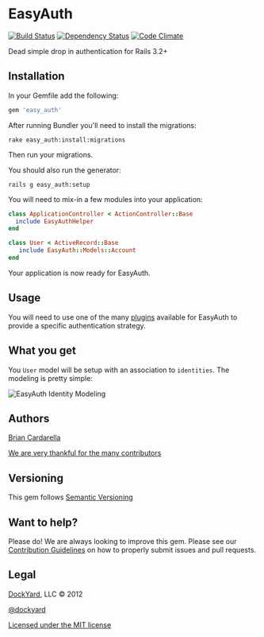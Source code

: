 # EasyAuth #

[![Build Status](https://secure.travis-ci.org/dockyard/easy_auth.png?branch=master)](http://travis-ci.org/dockyard/easy_auth)
[![Dependency Status](https://gemnasium.com/dockyard/easy_auth.png?travis)](https://gemnasium.com/dockyard/easy_auth)
[![Code Climate](https://codeclimate.com/github/dockyard/easy_auth.png)](https://codeclimate.com/github/dockyard/easy_auth)

Dead simple drop in authentication for Rails 3.2+

## Installation ##

In your Gemfile add the following:

```ruby
gem 'easy_auth'
```

After running Bundler you'll need to install the migrations:

```
rake easy_auth:install:migrations
```

Then run your migrations.

You should also run the generator:

```
rails g easy_auth:setup
```

You will need to mix-in a few modules into your application:

```ruby
class ApplicationController < ActionController::Base
  include EasyAuthHelper
end
```

```ruby
class User < ActiveRecord::Base
   include EasyAuth::Models::Account
end
```

Your application is now ready for EasyAuth.

## Usage ##

You will need to use one of the many
[plugins](https://github.com/dockyard/easy_auth/wiki/Plugins) available for EasyAuth to provide a specific authentication strategy.

## What you get ##

You `User` model will be setup with an association to `identities`. The modeling is pretty simple:

![EasyAuth Identity Modeling](http://i.imgur.com/LBafe.png)


## Authors ##

[Brian Cardarella](http://twitter.com/bcardarella)

[We are very thankful for the many contributors](https://github.com/dockyard/easy_auth/graphs/contributors)

## Versioning ##

This gem follows [Semantic Versioning](http://semver.org)

## Want to help? ##

Please do! We are always looking to improve this gem. Please see our
[Contribution Guidelines](https://github.com/dockyard/easy_auth/blob/master/CONTRIBUTING.md)
on how to properly submit issues and pull requests.

## Legal ##

[DockYard](http://dockyard.com), LLC &copy; 2012

[@dockyard](http://twitter.com/dockyard)

[Licensed under the MIT license](http://www.opensource.org/licenses/mit-license.php)
